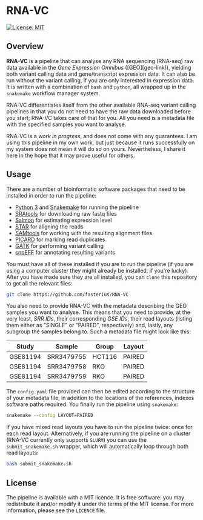 # RNA-VC
[![License: MIT][badge]][licence]

## Overview

**RNA-VC** is a pipeline that can analyse any RNA sequencing (RNA-seq) raw data
available in the *Gene Expression Omnibus* ([GEO][geo-link]), yielding both
variant calling data and gene/transcript expression data. It can also be run
without the variant calling, if you are only interested in expression data.
It is written with a combination of `bash` and `python`, all wrapped up in the
`snakemake` workflow manager system.

RNA-VC differentiates itself from the other available RNA-seq variant calling
pipelines in that you do not need to have the raw data downloaded before you
start; RNA-VC takes care of that for you. All you need is a metadata file with
the specified samples you want to analyse.

RNA-VC is a *work in progress*, and does not come with any guarantees. I am
using this pipeline in my own work, but just because it runs successfully on
my system does not mean it will do so on yours. Nevertheless, I share it here
in the hope that it may prove useful for others.

## Usage

There are a number of bioinformatic software packages that need to be installed
in order to run the pipeline:

 * [Python 3][python] and [Snakemake][snakemake] for running the pipeline
 * [SRAtools][sratools] for downloading raw fastq files
 * [Salmon][salmon] for estimating expression level
 * [STAR][star] for aligning the reads
 * [SAMtools][samtools] for working with the resulting alignment files
 * [PICARD][picard] for marking read duplicates
 * [GATK][gatk] for performing variant calling
 * [snpEFF][snpeff] for annotating resulting variants

You must have all of these installed if you are to run the pipeline (if you are
using a computer cluster they might already be installed, if you're lucky).
After you have made sure they are all installed, you can `clone` this
repository to get all the relevant files:

```bash
git clone https://github.com/fasterius/RNA-VC
```

You also need to provide RNA-VC with the metadata describing the GEO samples
you want to analyse. This means that you need to provide, at the very least,
*SRR IDs*, their corresponding *GSE IDs*, their read layouts (listing them 
either as "SINGLE" or "PAIRED", respectively) and, lastly, any subgroup the
samples belong to. Such a metadata file might look like this:

| Study     | Sample     | Group     | Layout     |
| --------- | ---------- | --------- | ---------- |
| GSE81194  | SRR3479755 | HCT116    | PAIRED     |
| GSE81194  | SRR3479758 | RKO       | PAIRED     |
| GSE81194  | SRR3479759 | RKO       | PAIRED     |

The `config.yaml` file provided can then be edited according to the structure
of your metadata file, in addition to the locations of the references, indexes
software paths required. You finally run the pipeline using `snakemake`:

```bash
snakemake --config LAYOUT=PAIRED
```

If you have mixed read layouts you have to run the pipeline twice: once for
each read layout. Alternatively, if you are running the pipeline on a cluster
(RNA-VC currently only supports `SLURM`) you can use the `submit_snakemake.sh`
wrapper, which will automatically loop through both read layouts:

```bash
bash submit_snakemake.sh
```

## License

The pipeline is available with a MIT licence. It is free software: you may
redistribute it and/or modify it under the terms of the MIT license. For more
information, please see the `LICENCE` file.

[badge]: https://img.shields.io/badge/license-mit-blue.svg
[licence]: https://opensource.org/licenses/mit
[python]: https://www.python.org/
[snakemake]: https://snakemake.readthedocs.io/en/stable/
[sratools]: https://www.ncbi.nlm.nih.gov/sra/docs/toolkitsoft/
[salmon]: https://combine-lab.github.io/salmon/
[star]: https://github.com/alexdobin/STAR
[samtools]: http://www.htslib.org/
[picard]: http://broadinstitute.github.io/picard/
[gatk]: https://software.broadinstitute.org/gatk/
[snpeff]: http://snpeff.sourceforge.net/
